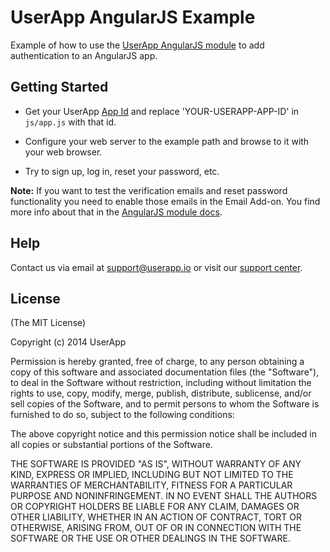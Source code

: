 # UserApp AngularJS Example

Example of how to use the [UserApp AngularJS module](https://github.com/userapp-io/userapp-angular/) to add authentication to an AngularJS app.

## Getting Started

* Get your UserApp [App Id](https://help.userapp.io/customer/portal/articles/1322336-how-do-i-find-my-app-id-) and replace 'YOUR-USERAPP-APP-ID' in `js/app.js` with that id.

* Configure your web server to the example path and browse to it with your web browser.

* Try to sign up, log in, reset your password, etc.

**Note:** If you want to test the verification emails and reset password functionality you need to enable those emails in the Email Add-on. 
You find more info about that in the [AngularJS module docs](https://github.com/userapp-io/userapp-angular/).

## Help

Contact us via email at support@userapp.io or visit our [support center](https://help.userapp.io).

## License

(The MIT License)

Copyright (c) 2014 UserApp

Permission is hereby granted, free of charge, to any person obtaining a copy of
this software and associated documentation files (the "Software"), to deal in
the Software without restriction, including without limitation the rights to
use, copy, modify, merge, publish, distribute, sublicense, and/or sell copies of
the Software, and to permit persons to whom the Software is furnished to do so,
subject to the following conditions:

The above copyright notice and this permission notice shall be included in all
copies or substantial portions of the Software.

THE SOFTWARE IS PROVIDED "AS IS", WITHOUT WARRANTY OF ANY KIND, EXPRESS OR
IMPLIED, INCLUDING BUT NOT LIMITED TO THE WARRANTIES OF MERCHANTABILITY, FITNESS
FOR A PARTICULAR PURPOSE AND NONINFRINGEMENT. IN NO EVENT SHALL THE AUTHORS OR
COPYRIGHT HOLDERS BE LIABLE FOR ANY CLAIM, DAMAGES OR OTHER LIABILITY, WHETHER
IN AN ACTION OF CONTRACT, TORT OR OTHERWISE, ARISING FROM, OUT OF OR IN
CONNECTION WITH THE SOFTWARE OR THE USE OR OTHER DEALINGS IN THE SOFTWARE.
